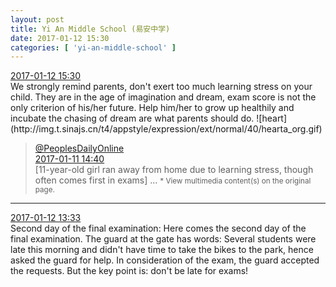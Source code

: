 ```yaml
---
layout: post
title: Yi An Middle School (易安中学)
date: 2017-01-12 15:30
categories: [ 'yi-an-middle-school' ]
---
```


<div class="weibo-info">
  <a href="http://weibo.com/6074218720/EqtYHxIIX">2017-01-12 15:30</a>
</div>
We strongly remind parents, don't exert too much learning stress on your child. They are in the age of imagination and dream, exam score is not the only criterion of his/her future. Help him/her to grow up healthily and incubate the chasing of dream are what parents should do. ![heart](http://img.t.sinajs.cn/t4/appstyle/expression/ext/normal/40/hearta_org.gif)

<!-- more -->

> <div class="weibo-post-name">
>   <a href="http://weibo.com/renminwang">@PeoplesDailyOnline</a>
> </div>
> <div class="weibo-info">
>   <a href="http://weibo.com/2286908003/Eqke05fI8">2017-01-11 14:40</a>
> </div>  
> [11-year-old girl ran away from home due to learning stress, though often comes first in exams] …  
> <small>* View multimedia content(s) on the original page.</small>

---

<div class="weibo-info">
  <a href="http://weibo.com/6074218720/Eqtdye1K4">2017-01-12 13:33</a>
</div>
Second day of the final examination: Here comes the second day of the final examination. The guard at the gate has words: Several students were late this morning and didn't have time to take the bikes to the park, hence asked the guard for help. In consideration of the exam, the guard accepted the requests. But the key point is: don't be late for exams!
